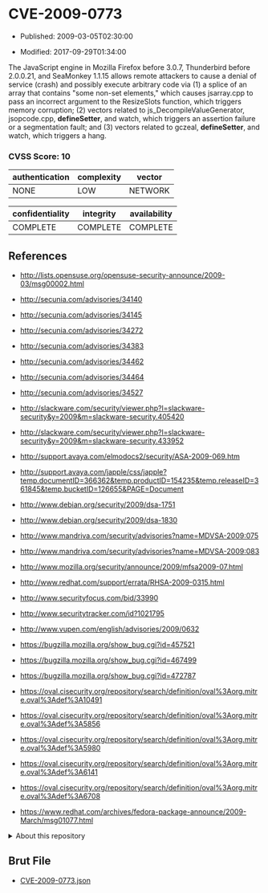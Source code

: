 # CVE-2009-0773

- Published: 2009-03-05T02:30:00

- Modified: 2017-09-29T01:34:00

The JavaScript engine in Mozilla Firefox before 3.0.7, Thunderbird before 2.0.0.21, and SeaMonkey 1.1.15 allows remote attackers to cause a denial of service (crash) and possibly execute arbitrary code via (1) a splice of an array that contains "some non-set elements," which causes jsarray.cpp to pass an incorrect argument to the ResizeSlots function, which triggers memory corruption; (2) vectors related to js_DecompileValueGenerator, jsopcode.cpp, __defineSetter__, and watch, which triggers an assertion failure or a segmentation fault; and (3) vectors related to gczeal, __defineSetter__, and watch, which triggers a hang.

### CVSS Score: **10**

| authentication | complexity | vector |
| --- | --- | --- |
| NONE | LOW | NETWORK |

| confidentiality | integrity | availability |
| --- | --- | --- |
| COMPLETE | COMPLETE | COMPLETE |

## References

* http://lists.opensuse.org/opensuse-security-announce/2009-03/msg00002.html

* http://secunia.com/advisories/34140

* http://secunia.com/advisories/34145

* http://secunia.com/advisories/34272

* http://secunia.com/advisories/34383

* http://secunia.com/advisories/34462

* http://secunia.com/advisories/34464

* http://secunia.com/advisories/34527

* http://slackware.com/security/viewer.php?l=slackware-security&y=2009&m=slackware-security.405420

* http://slackware.com/security/viewer.php?l=slackware-security&y=2009&m=slackware-security.433952

* http://support.avaya.com/elmodocs2/security/ASA-2009-069.htm

* http://support.avaya.com/japple/css/japple?temp.documentID=366362&temp.productID=154235&temp.releaseID=361845&temp.bucketID=126655&PAGE=Document

* http://www.debian.org/security/2009/dsa-1751

* http://www.debian.org/security/2009/dsa-1830

* http://www.mandriva.com/security/advisories?name=MDVSA-2009:075

* http://www.mandriva.com/security/advisories?name=MDVSA-2009:083

* http://www.mozilla.org/security/announce/2009/mfsa2009-07.html

* http://www.redhat.com/support/errata/RHSA-2009-0315.html

* http://www.securityfocus.com/bid/33990

* http://www.securitytracker.com/id?1021795

* http://www.vupen.com/english/advisories/2009/0632

* https://bugzilla.mozilla.org/show_bug.cgi?id=457521

* https://bugzilla.mozilla.org/show_bug.cgi?id=467499

* https://bugzilla.mozilla.org/show_bug.cgi?id=472787

* https://oval.cisecurity.org/repository/search/definition/oval%3Aorg.mitre.oval%3Adef%3A10491

* https://oval.cisecurity.org/repository/search/definition/oval%3Aorg.mitre.oval%3Adef%3A5856

* https://oval.cisecurity.org/repository/search/definition/oval%3Aorg.mitre.oval%3Adef%3A5980

* https://oval.cisecurity.org/repository/search/definition/oval%3Aorg.mitre.oval%3Adef%3A6141

* https://oval.cisecurity.org/repository/search/definition/oval%3Aorg.mitre.oval%3Adef%3A6708

* https://www.redhat.com/archives/fedora-package-announce/2009-March/msg01077.html

<details>
<summary>About this repository</summary> 

  This repository is part of the project [Live Hack CVE](https://github.com/Live-Hack-CVE). Main website can be found [www.live-hack.org](https://www.live-hack.org) 
  
  Made by [Sn0wAlice](https://github.com/Sn0wAlice) for the people that care about security and need to have a feed of the latest CVEs. Hope you enjoy it, don't forget to star the repo and follow me on [Twitter](https://twitter.com/Sn0wAlice) and [Github](https://github.com/Sn0wAlice). And that is my [personnal website](https://www.alice-snow.me/)

  - [Home Page](https://github.com/Live-Hack-CVE)
  - [Framework](https://github.com/Live-Hack-CVE/cve-framework)
  - [CVE database](https://github.com/Live-Hack-CVE/full_database)
  - [Changelog](https://github.com/Live-Hack-CVE/Changelog)
</details>

## Brut File

* [CVE-2009-0773.json](https://raw.githubusercontent.com/Live-Hack-CVE/full_database/main/cves/2009/CVE-2009-0773.json)

